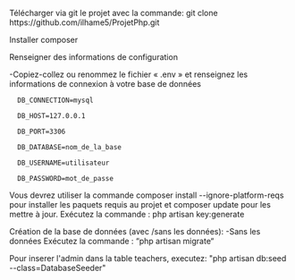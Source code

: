 <p>Télécharger via git le projet avec la commande: git clone https://github.com/ilhame5/ProjetPhp.git                            

Installer composer

Renseigner des informations de configuration

-Copiez-collez ou renommez le fichier « .env » et renseignez les informations de connexion à votre base de données
      
      DB_CONNECTION=mysql
      
      DB_HOST=127.0.0.1
      
      DB_PORT=3306
      
      DB_DATABASE=nom_de_la_base
      
      DB_USERNAME=utilisateur
      
      DB_PASSWORD=mot_de_passe
            
Vous devrez utiliser la commande composer install --ignore-platform-reqs pour installer les paquets requis au projet et composer update pour les mettre à jour.
Exécutez la commande : php artisan key:generate

Création de la base de données (avec /sans les données):
 -Sans les données  Exécutez la commande : “php artisan migrate“

Pour inserer l'admin dans la table teachers, executez: "php artisan db:seed --class=DatabaseSeeder"
